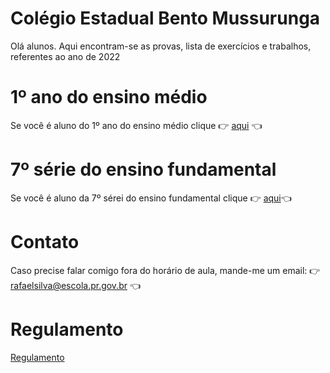# Colégio Estadual Bento Mussurunga
Olá alunos. Aqui encontram-se as provas, lista de exercícios e trabalhos, referentes ao ano de 2022


# 1º ano do ensino médio
Se você é aluno do 1º ano do ensino médio clique :point_right: [aqui](https://github.com/RafaelDexter/Bento/tree/main/1ano) :point_left:

# 7º série do ensino fundamental
Se você é aluno da 7º sérei do ensino fundamental clique :point_right: [aqui](https://github.com/RafaelDexter/Bento/tree/main/7ano):point_left:

# Contato
Caso precise falar comigo fora do horário de aula, mande-me um email: :point_right: rafaelsilva@escola.pr.gov.br :point_left:

# Regulamento

[Regulamento](https://github.com/RafaelDexter/Bento/blob/main/Regulamento.pdf)
